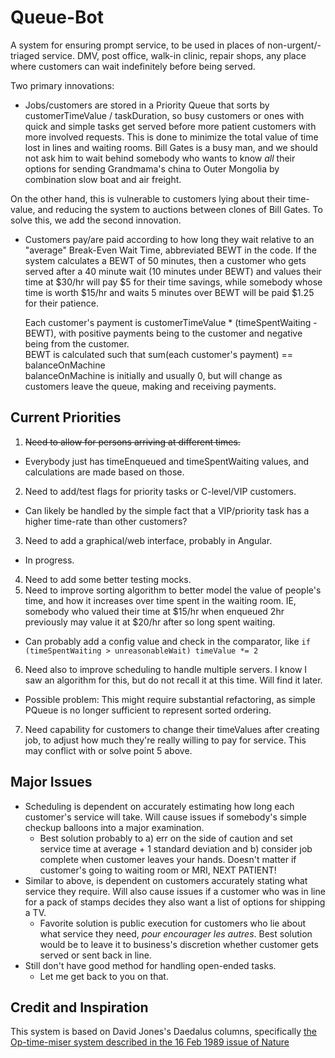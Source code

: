 Queue-Bot
=========
A system for ensuring prompt service, to be used in places of non-urgent/-triaged service. DMV, post office, walk-in clinic, repair shops, any place where customers can wait indefinitely before being served.

Two primary innovations:
* Jobs/customers are stored in a Priority Queue that sorts by customerTimeValue / taskDuration, so busy customers or ones with quick and simple tasks get served before more patient customers with more involved requests. This is done to minimize the total value of time lost in lines and waiting rooms. Bill Gates is a busy man, and we should not ask him to wait behind somebody who wants to know *all* their options for sending Grandmama's china to Outer Mongolia by combination slow boat and air freight.

On the other hand, this is vulnerable to customers lying about their time-value, and reducing the system to auctions between clones of Bill Gates. To solve this, we add the second innovation.

* Customers pay/are paid according to how long they wait relative to an "average" Break-Even Wait Time, abbreviated BEWT in the code. If the system calculates a BEWT of 50 minutes, then a customer who gets served after a 40 minute wait (10 minutes under BEWT) and values their time at $30/hr will pay $5 for their time savings, while somebody whose time is worth $15/hr and waits 5 minutes over BEWT will be paid $1.25 for their patience.
  
  Each customer's payment is customerTimeValue * (timeSpentWaiting - BEWT), with positive payments being to the customer and negative being from the customer.  
  BEWT is calculated such that sum(each customer's payment) == balanceOnMachine  
  balanceOnMachine is initially and usually 0, but will change as customers leave the queue, making and receiving payments.

## Current Priorities
1. ~~Need to allow for persons arriving at different times.~~
  * Everybody just has timeEnqueued and timeSpentWaiting values, and calculations are made based on those.
2. Need to add/test flags for priority tasks or C-level/VIP customers.
  * Can likely be handled by the simple fact that a VIP/priority task has a higher time-rate than other customers? 
3. Need to add a graphical/web interface, probably in Angular.
  * In progress.
4. Need to add some better testing mocks.
5. Need to improve sorting algorithm to better model the value of people's time, and how it increases over time spent in the waiting room. IE, somebody who valued their time at $15/hr when enqueued 2hr previously may value it at $20/hr after so long spent waiting.
  * Can probably add a config value and check in the comparator, like `if (timeSpentWaiting > unreasonableWait) timeValue *= 2`
6. Need also to improve scheduling to handle multiple servers. I know I saw an algorithm for this, but do not recall it at this time. Will find it later.
  * Possible problem: This might require substantial refactoring, as simple PQueue is no longer sufficient to represent sorted ordering.
7. Need capability for customers to change their timeValues after creating job, to adjust how much they're really willing to pay for service. This may conflict with or solve point 5 above.

## Major Issues
* Scheduling is dependent on accurately estimating how long each customer's service will take. Will cause issues if somebody's simple checkup balloons into a major examination.
  * Best solution probably to a) err on the side of caution and set service time at average + 1 standard deviation and b) consider job complete when customer leaves your hands. Doesn't matter if customer's going to waiting room or MRI, NEXT PATIENT!
* Similar to above, is dependent on customers accurately stating what service they require. Will also cause issues if a customer who was in line for a pack of stamps decides they also want a list of options for shipping a TV.
  * Favorite solution is public execution for customers who lie about what service they need, *pour encourager les autres*. Best solution would be to leave it to business's discretion whether customer gets served or sent back in line.
* Still don't have good method for handling open-ended tasks.
  * Let me get back to you on that.
## Credit and Inspiration
This system is based on David Jones's Daedalus columns, specifically [the Op-time-miser system described in the 16 Feb 1989 issue of Nature](http://www.nature.com/nature/journal/v337/n6208/pdf/337604a0.pdf)
